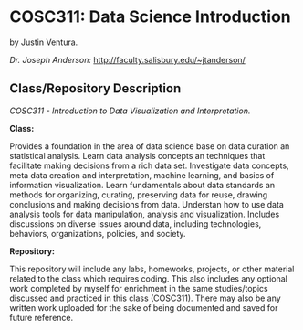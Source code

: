 # COSC311: Data Science Introduction

by Justin Ventura.  

*Dr. Joseph Anderson:* 
http://faculty.salisbury.edu/~jtanderson/

## Class/Repository Description

*COSC311 - Introduction to Data Visualization and Interpretation.*


**Class:** 

Provides a foundation in the area of data science base on data curation an statistical analysis. Learn data analysis concepts an techniques that facilitate making decisions from a rich data set. Investigate data concepts, meta data creation and interpretation, machine learning, and basics of information visualization. Learn fundamentals about data standards an methods for organizing, curating, preserving data for reuse, drawing conclusions and making decisions from data. Understan how to use data analysis tools for data manipulation, analysis and visualization. Includes discussions on diverse issues around data, including technologies, behaviors, organizations, policies, and society.

**Repository:**

This repository will include any labs, homeworks, projects, or other material related to the class which requires coding.  This also includes any optional work completed by myself for enrichment in the same studies/topics discussed and practiced in this class (COSC311).  There may also be any written work uploaded for the sake of being documented and saved for future reference.

